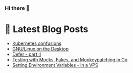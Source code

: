### Hi there 👋



# 📩 Latest Blog Posts 
<!-- BLOG-POST-LIST:START -->
- [Kubernetes confusions](http://shanehowearth.com/kubernetes-deployment)
- [GNU/Linux on the Desktop](http://shanehowearth.com/gnu-linux-on-the-desktop)
- [Defer - part II](http://shanehowearth.com/defer-part-ii)
- [Testing with Mocks, Fakes, and Monkeypatching in Go](http://shanehowearth.com/testing-with-mocks-fakes-and-monkeypatching-in-go)
- [Setting Environment Variables - in a VPS](http://shanehowearth.com/setting-environment-variables-in-a-vps)
<!-- BLOG-POST-LIST:END -->
